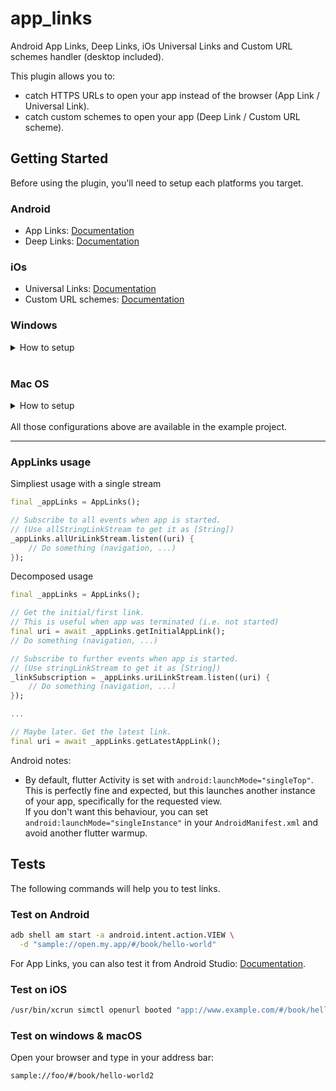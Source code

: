 # app_links

Android App Links, Deep Links, iOs Universal Links and Custom URL schemes handler (desktop included).

This plugin allows you to:
- catch HTTPS URLs to open your app instead of the browser (App Link / Universal Link).
- catch custom schemes to open your app (Deep Link / Custom URL scheme).

## Getting Started

Before using the plugin, you'll need to setup each platforms you target.

### Android

- App Links: [Documentation](https://developer.android.com/training/app-links/verify-site-associations)
- Deep Links: [Documentation](https://developer.android.com/training/app-links/deep-linking)

### iOs

- Universal Links: [Documentation](https://developer.apple.com/documentation/safariservices/supporting_associated_domains)
- Custom URL schemes: [Documentation](https://developer.apple.com/documentation/xcode/allowing_apps_and_websites_to_link_to_your_content/defining_a_custom_url_scheme_for_your_app)

### Windows

<details>
  <summary>How to setup</summary>

Don't be afraid, this is just copy/paste commands to follow.  
But yes, it we will be a bit painful...

Declare this method in <PROJECT_DIR>\windows\runner\win32_window.h as private method.
```cpp
  // Dispatches link if any.
  // This method enables our app to be with a single instance too.
  // This is mandatory if you want to catch further links in same app.
  bool SendAppLinkToInstance(const std::wstring& title);
```

Add this inclusion in <PROJECT_DIR>\windows\runner\win32_window.cpp
```cpp
#include "app_links/app_links_plugin_c_api.h"
```

Add this method in <PROJECT_DIR>\windows\runner\win32_window.cpp
```cpp
bool Win32Window::SendAppLinkToInstance(const std::wstring& title) {
  // Find our exact window
  HWND hwnd = ::FindWindow(kWindowClassName, title.c_str());
  
  if (hwnd) {
    // Dispatch new link to current window
    SendAppLink(hwnd);

    // (Optional) Restore our window to front in same state
    WINDOWPLACEMENT place = { sizeof(WINDOWPLACEMENT) };
    GetWindowPlacement(hwnd, &place);

    switch(place.showCmd) {
      case SW_SHOWMAXIMIZED:
          ShowWindow(hwnd, SW_SHOWMAXIMIZED);
          break;
      case SW_SHOWMINIMIZED:
          ShowWindow(hwnd, SW_RESTORE);
          break;
      default:
          ShowWindow(hwnd, SW_NORMAL);
          break;
    }

    SetWindowPos(0, HWND_TOP, 0, 0, 0, 0, SWP_SHOWWINDOW | SWP_NOSIZE | SWP_NOMOVE);
    SetForegroundWindow(hwnd);
    // END Restore

    // Window has been found, don't create another one.
    return true;
  }

  return false;
}
```

Add the call to the previous method in `CreateAndShow`
```cpp
bool Win32Window::CreateAndShow(const std::wstring& title,
                                const Point& origin,
                                const Size& size) {
if (SendAppLinkToInstance(title)) {
    return false;
}

Destroy();

...
```

Great!

Now you can register your own scheme.  
On Windows, URL protocols are setup in the Windows registry.

This package won't do it for you (and will never sorry).  

You can achieve it with [url_protocol](https://pub.dev/packages/url_protocol) inside you app.  

But... The most relevant solution is to include those registry modifications into your installer to allow the unregistration.
</details>

<br/>

### Mac OS
<details>
  <summary>How to setup</summary>

Add this XML chapter in your `macos/Runner/Info.plist` inside `<plist version="1.0"><dict>` chapter:
```xml
<key>CFBundleURLTypes</key>
<array>
    <dict>
        <key>CFBundleURLName</key>
        <!-- abstract name for this URL type (you can leave it blank) -->
        <string>sample_name</string>
        <key>CFBundleURLSchemes</key>
        <array>
            <!-- your schemes -->
            <string>sample</string>
        </array>
    </dict>
</array>
```

Done!
</details>

<br/>
All those configurations above are available in the example project.

---
  
### AppLinks usage
Simpliest usage with a single stream
```dart
final _appLinks = AppLinks();

// Subscribe to all events when app is started.
// (Use allStringLinkStream to get it as [String])
_appLinks.allUriLinkStream.listen((uri) {
    // Do something (navigation, ...)
});
```

Decomposed usage
```dart
final _appLinks = AppLinks();

// Get the initial/first link.
// This is useful when app was terminated (i.e. not started)
final uri = await _appLinks.getInitialAppLink();
// Do something (navigation, ...)

// Subscribe to further events when app is started.
// (Use stringLinkStream to get it as [String])
_linkSubscription = _appLinks.uriLinkStream.listen((uri) {
    // Do something (navigation, ...)
});

...

// Maybe later. Get the latest link.
final uri = await _appLinks.getLatestAppLink();
```

Android notes:

- By default, flutter Activity is set with `android:launchMode="singleTop"`.
This is perfectly fine and expected, but this launches another instance of your app, specifically for the requested view.  
If you don't want this behaviour, you can set `android:launchMode="singleInstance"` in your `AndroidManifest.xml` and avoid another flutter warmup.

## Tests
The following commands will help you to test links.

### Test on Android

```sh
adb shell am start -a android.intent.action.VIEW \
  -d "sample://open.my.app/#/book/hello-world"
```

For App Links, you can also test it from Android Studio: [Documentation](https://developer.android.com/studio/write/app-link-indexing#testindent).

### Test on iOS

```sh
/usr/bin/xcrun simctl openurl booted "app://www.example.com/#/book/hello-world"
```

### Test on windows & macOS
Open your browser and type in your address bar:
```
sample://foo/#/book/hello-world2
```

